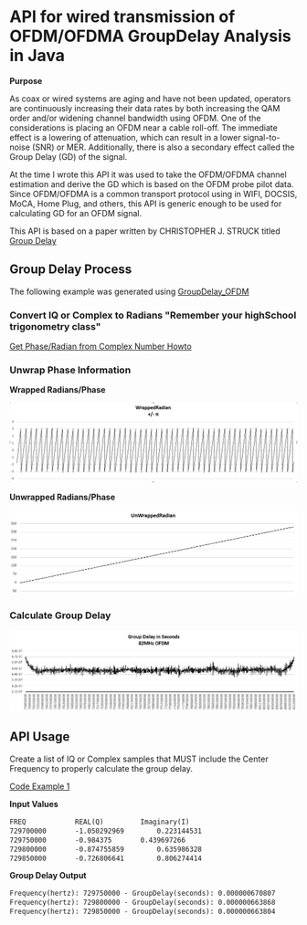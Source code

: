 # API for wired transmission of OFDM/OFDMA GroupDelay Analysis in Java

**Purpose**

As coax or wired systems are aging and have not been updated, operators are continuously increasing their data rates by both increasing the QAM order and/or widening channel bandwidth using OFDM. One of the considerations is placing an OFDM near a cable roll-off. The immediate effect is a lowering of attenuation, which can result in a lower signal-to-noise (SNR) or MER. Additionally, there is also a secondary effect called the Group Delay (GD) of the signal.

At the time I wrote this API it was used to take the OFDM/OFDMA channel estimation and derive the GD which is based on the OFDM probe pilot data. Since OFDM/OFDMA is a common transport protocol using in WIFI, DOCSIS, MoCA, Home Plug, and others, this API is generic enough to be used for calculating GD for an OFDM signal.  

This API is based on a paper written by CHRISTOPHER J. STRUCK titled [Group Delay](http://www.cjs-labs.com/sitebuildercontent/sitebuilderfiles/GroupDelay.pdf)

## Group Delay Process

The following example was generated using [GroupDelay_OFDM](https://github.com/mgarcia01752/GroupDelay/blob/main/src/com/mgarcia01752/groupdelay/main/GroupDelay_OFDM.java)

### Convert IQ or Complex to Radians "Remember your highSchool trigonometry class"

[Get Phase/Radian from Complex Number Howto](https://mathworld.wolfram.com/ComplexNumber.html)

### Unwrap Phase Information

**Wrapped Radians/Phase**

![alt text](https://github.com/mgarcia01752/GroupDelay/blob/main/images/WrappedRadian.JPG)

**Unwrapped Radians/Phase**

![alt text](https://github.com/mgarcia01752/GroupDelay/blob/main/images/UnWrappedRadian.JPG)

### Calculate Group Delay

![alt text](https://github.com/mgarcia01752/GroupDelay/blob/main/images/OFDM-GD-82MHz.JPG)

## API Usage

Create a list of IQ or Complex samples that MUST include the Center Frequency to properly calculate the group delay.


[Code Example 1](https://github.com/mgarcia01752/GroupDelay/blob/main/src/com/mgarcia01752/groupdelay/example/Example_1.java)

**Input Values**


	FREQ			REAL(Q)			Imaginary(I)
	729700000		-1.050292969		0.223144531
	729750000		-0.984375		0.439697266
	729800000		-0.874755859		0.635986328
	729850000		-0.726806641		0.806274414
	

**Group Delay Output**

	Frequency(hertz): 729750000 - GroupDelay(seconds): 0.000000670807
	Frequency(hertz): 729800000 - GroupDelay(seconds): 0.000000663868
	Frequency(hertz): 729850000 - GroupDelay(seconds): 0.000000663804

